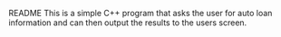 README 
This is a simple C++ program that asks the user for auto loan information and can then output the results to the users screen. 

